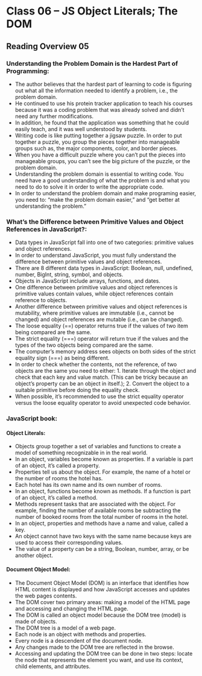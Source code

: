 # Class 06 – JS Object Literals; The DOM

## Reading Overview 05

### Understanding the Problem Domain is the Hardest Part of Programming:

- The author believes that the hardest part of learning to code is figuring out what all the information needed to identify a problem, i.e., the problem domain.
- He continued to use his protein tracker application to teach his courses because it was a coding problem that was already solved and didn’t need any further modifications.
- In addition, he found that the application was something that he could easily teach, and it was well understood by students.
- Writing code is like putting together a jigsaw puzzle. In order to put together a puzzle, you group the pieces together into manageable groups such as, the major components, color, and border pieces.
- When you have a difficult puzzle where you can’t put the pieces into manageable groups, you can’t see the big picture of the puzzle, or the problem domain.
- Understanding the problem domain is essential to writing code. You need have a good understanding of what the problem is and what you need to do to solve it in order to write the appropriate code.
- In order to understand the problem domain and make programing easier, you need to: “make the problem domain easier,” and “get better at understanding the problem.”

### What’s the Difference between Primitive Values and Object References in JavaScript?:

- Data types in JavaScript fall into one of two categories: primitive values and object references.
- In order to understand JavaScript, you must fully understand the difference between primitive values and object references.
- There are 8 different data types in JavaScript: Boolean, null, undefined, number, BigInt, string, symbol, and objects.
- Objects in JavaScript include arrays, functions, and dates.
- One difference between primitive values and object references is primitive values contain values, while object references contain reference to objects.
- Another difference between primitive values and object references is mutability, where primitive values are immutable (i.e., cannot be changed) and object references are mutable (i.e., can be changed).
- The loose equality (==) operator returns true if the values of two item being compared are the same.
- The strict equality (===) operator will return true if the values and the types of the two objects being compared are the same.
- The computer’s memory address sees objects on both sides of the strict equality sign (===) as being different.
- In order to check whether the contents, not the reference, of two objects are the same you need to either: 1. Iterate through the object and check that each key and value match. (This can be tricky because an object’s property can be an object in itself.); 2. Convert the object to a suitable primitive before doing the equality check.
 - When possible, it’s recommended to use the strict equality operator versus the loose equality operator to avoid unexpected code behavior.

### JavaScript book:

#### Object Literals:

- Objects group together a set of variables and functions to create a model of something recognizable in in the real world.
- In an object, variables become known as properties. If a variable is part of an object, it’s called a property.
- Properties tell us about the object. For example, the name of a hotel or the number of rooms the hotel has.
- Each hotel has its own name and its own number of rooms.
- In an object, functions become known as methods. If a function is part of an object, it’s called a method.
- Methods represent tasks that are associated with the object. For example, finding the number of available rooms be subtracting the number of booked rooms from the total number of rooms in the hotel.
- In an object, properties and methods have a name and value, called a key.
- An object cannot have two keys with the same name because keys are used to access their corresponding values. 
- The value of a property can be a string, Boolean, number, array, or be another object.

#### Document Object Model:

- The Document Object Model (DOM) is an interface that identifies how HTML content is displayed and how JavaScript accesses and updates the web pages contents.
- The DOM cover two primary areas: making a model of the HTML page and accessing and changing the HTML page.
- The DOM is called an object model because the DOM tree (model) is made of objects.
- The DOM tree is a model of a web page.
- Each node is an object with methods and properties.
- Every node is a descendent of the document node.
- Any changes made to the DOM tree are reflected in the browse.
- Accessing and updating the DOM tree can be done in two steps: locate the node that represents the element you want, and use its context, child elements, and attributes.
